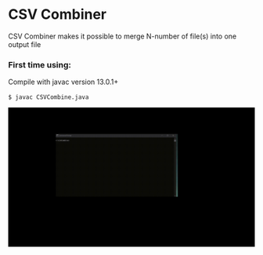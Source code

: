 # CSV Combiner
CSV Combiner makes it possible to merge N-number of file(s) into one output file

### First time using:
Compile with javac version 13.0.1+ 

```
$ javac CSVCombine.java
```

<img src="ScreenRecordings/FirstTime.gif" alt="compiling code">
